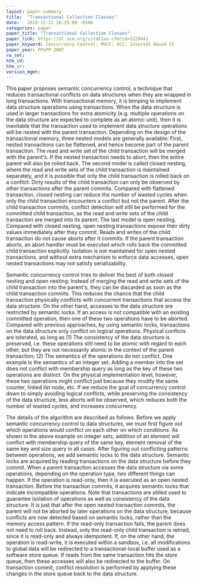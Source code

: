 ```yaml
---
layout: paper-summary
title:  "Transactional Collection Classes"
date:   2018-12-21 18:25:00 -0500
categories: paper
paper_title: "Transactional Collection Classes"
paper_link: https://dl.acm.org/citation.cfm?id=1229441
paper_keyword: Concurrency Control; MVCC; OCC; Interval-Based CC
paper_year: PPoPP 2007
rw_set: 
htm_cd: 
htm_cr: 
version_mgmt: 
---
```


This paper proposes semantic concurrency control, a technique that reduces transactional conflicts on data structures when
they are wrapped in long transactions. With transactional memory, it is temping to implement data structure operations using 
transactions. When the data structure is used in larger transactions for extra atomicity (e.g. multiple operations on the 
data structure are expected to complete as an atomic unit), then it is inevitable that the transaction used to implement 
data structure operations will be nested with the parent transaction. Depending on the design of the transactional memory, three
nested models are generally available: First, nested transactions can be flattened, and hence become part of the parent 
transaction. The read and write set of the child transaction will be merged with the parent's. If the nested transaction 
needs to abort, then the entire parent will also be rolled back. The second model is called closed nesting, where the 
read and write sets of the child transaction is maintained separately, and it is possible that only the child transaction
is rolled back on a conflict. Dirty results of the child transaction can only be observed by other transactions after the 
parent commits. Compared with flattened transaction, closed nesting can reduce the number of wasted cycles
when only the child transaction encounters a conflict but not the parent. After the child transaction commits, conflict 
detection will still be performed for the committed child transaction, as the read and write sets of the child transaction
are merged into its parent. The last model is open nesting. Compared with closed nexting, open nesting transactions
expose their dirty values immediately after they commit. Reads and writes of the child transaction do not cause aborts
after it commits. If the parent transaction aborts, an abort handler must be executed which rolls back the committed
child transaction explicitly. Isolation is not maintained for open nested transactions, and without extra mechanism to 
enforce data accesses, open nested transactions may not satisfy serializability.

Semantic concurrency control tries to deliver the best of both closed nesting and open nesting: Instead of merging the 
read and write sets of the child transaction into the parent's, they can be diacarded as soon as the child 
transaction commits. This reduces the chance that the child transaction physically conflicts with concurrent transactions 
that access the data structure. On the other hand, accesses to the data structure are restricted by semantic locks. 
If an access is not compatible with an existing committed operation, then one of these two operations have to be aborted.
Compared with previous approaches, by using semantic locks, transactions on the data structure only conflict on 
logical operations. Physical conflicts are tolerated, as long as (1) The consistency of the data structure is preserved,
i.e. these operations still need to be atomic with regard to each other, but they are not necessarily atomic in the 
context of the parent transaction; (2) The semantics of the operations do not conflict. One example is the semantics of 
an integer set. Adding a member into the set does not conflict with membership query as long as the key of these two
operations are distinct. On the physical implementation level, however, these two operations might conflict just
because they modify the same counter, linked list node, etc. If we reduce the goal of concurrency control down to simply 
avoiding logical conflicts, while preserving the consistency of the data structure, less aborts will be observed, which
reduces both the number of wasted cycles, and increases concurrency.

The details of the algorithm are described as follows. Before we apply semantic concurrency control to data structures, we 
must first figure out which operations would conflict on each other on which conditions. As shown in the above example
on integer sets, addition of an element will conflict with membership query of the same key, element removal of the same key 
and size query in all cases. After figuring out conflicting patterns between operations, we add semantic locks to
the data structure. Semantic locks are acquired by reading transactions on the data structure before they commit.
When a parent transaction accesses the data structure via some operations, depending on the operation type, two different 
things can happen. If the operation is read-only, then it is executed as an open nested transaction. Before the transaction
commits, it acquires semantic locks that indicate incompatible operations. Note that transactions are stilled used 
to guarantee isolation of operations as well as consistency of the data structure. It is just that after the open nested
transaction commits, the parent will not be aborted by later operations on the data structure, because conflicts are 
now detected based on semantic locks, rather than the memory access pattern. If the read-only transaction fails, the parent
does not need to roll back. Instead, only the read-only child transaction is retried, since it is read-only and always 
idempotent. If, on the other hand, the operation is read-write, it is executed within a sandbox, i.e. all modifications 
to global data will be redirected to a transactional-local buffer used as a software store queue. If reads from the 
same transaction hits the store queue, then these accesses will also be redirected to the buffer. On transaction commit,
conflict resolution is performed by applying these changes in the store queue back to the data structure.